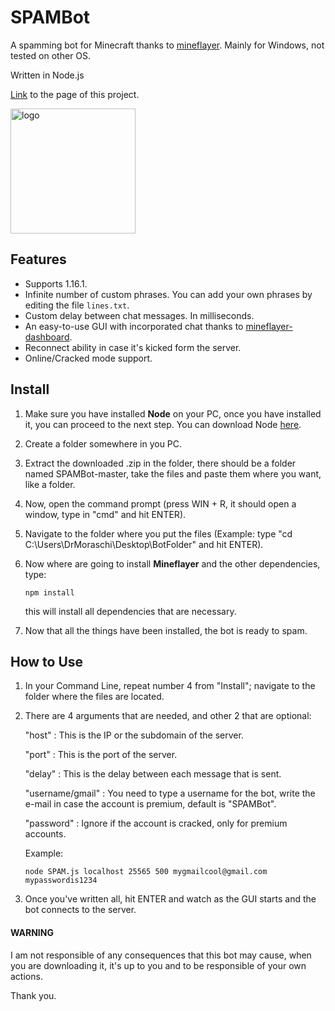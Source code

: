 # SPAMBot
A spamming bot for Minecraft thanks to [mineflayer](https://github.com/PrismarineJS/mineflayer). Mainly for Windows, not tested on other OS.

Written in Node.js

[Link](https://drmoraschi.github.io/SPAMBot/) to the page of this project.

<img alt="logo" src="https://github.com/DrMoraschi/SPAMBot/raw/master/projectlogo.jpg" height="200" />

## Features

 * Supports 1.16.1.
 * Infinite number of custom phrases. You can add your own phrases by editing the file `lines.txt`.
 * Custom delay between chat messages. In milliseconds.
 * An easy-to-use GUI with incorporated chat thanks to [mineflayer-dashboard](https://github.com/wvffle/mineflayer-dashboard).
 * Reconnect ability in case it's kicked form the server.
 * Online/Cracked mode support.

## Install

 1. Make sure you have installed **Node** on your PC, once you have installed it, you can proceed to the next step. You can download Node [here](https://nodejs.org/).
 1. Create a folder somewhere in you PC.
 2. Extract the downloaded .zip in the folder, there should be a folder named SPAMBot-master, take the files and paste them where you want, like a folder.
 3. Now, open the command prompt (press WIN + R, it should open a window, type in "cmd" and hit ENTER).
 4. Navigate to the folder where you put the files (Example: type "cd C:\Users\DrMoraschi\Desktop\BotFolder" and hit ENTER).
 5. Now where are going to install **Mineflayer** and the other dependencies, type:
	
	`npm install`
    
    this will install all dependencies that are necessary.

 6. Now that all the things have been installed, the bot is ready to spam.
 
## How to Use

 1. In your Command Line, repeat number 4 from "Install"; navigate to the folder where the files are located.
 2. There are 4 arguments that are needed, and other 2 that are optional:

	"host" : This is the IP or the subdomain of the server.

	"port" : This is the port of the server.
	
	"delay" : This is the delay between each message that is sent.

	"username/gmail" : You need to type a username for the bot, write the e-mail in case the account is premium, default is "SPAMBot".

	"password" : Ignore if the account is cracked, only for premium accounts.

	Example:
	
	```node SPAM.js localhost 25565 500 mygmailcool@gmail.com mypasswordis1234```

 3. Once you've written all, hit ENTER and watch as the GUI starts and the bot connects to the server.
 
 #### WARNING
 
  I am not responsible of any consequences that this bot may cause, when you are downloading it, it's up to you and to be responsible of your own actions.
  
  Thank you.
